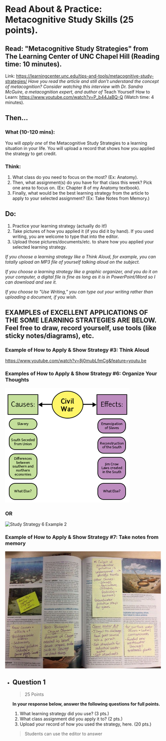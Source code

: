 # Read About & Practice: Metacognitive Study Skills (25 points).

## Read: "Metacognitive Study Strategies" from The Learning Center of UNC Chapel Hill (Reading time: 10 minutes).

Link: <https://learningcenter.unc.edu/tips-and-tools/metacognitive-study-strategies/>
*Have you read the article and still don't understand the concept of metacognition? Consider watching this interview with Dr. Sandra McGuire, a metacognition expert, and author of* Teach Yourself How to Learn: <https://www.youtube.com/watch?v=P_b44JaBQ-Q> (Watch time: 4 minutes).

## Then...

### What (10-120 mins):

You will *apply one* of the Metacognitive Study Strategies to a learning situation in your life. You will upload a record that shows how you applied the strategy to get credit.

### Think:

1. What class do you need to focus on the most? (Ex: Anatomy).
2. Then, what assignment(s) do you have for that class this week? Pick one area to focus on. (Ex: Chapter 8 of my Anatomy textbook).
3. Finally, what would be the best learning strategy from the article to apply to your selected assignment? (Ex: Take Notes from Memory.)

## Do:

1. Practice your learning strategy (actually do it!)
2. Take pictures of how you applied it (if you did it by hand). If you used writing, you are welcome to type that into the editor.
3. Upload those pictures/documents/etc. to share how you applied your selected learning strategy.

*If you choose a learning strategy like a Think Aloud, for example, you can totally upload an MP3 file of yourself talking aloud on the subject.*

*If you choose a learning strategy like a graphic organizer, and you do it on your computer, a digital file is fine as long as it is in PowerPoint/Word so I can download and see it.*

*If you choose to "Use Writing," you can type out your writing rather than uploading a document, if you wish.*

## EXAMPLES of EXCELLENT APPLICATIONS OF THE SOME LEARNING STRATEGIES ARE BELOW. Feel free to draw, record yourself, use tools (like sticky notes/diagrams), etc.

### Example of How to Apply & Show Strategy #3: Think Aloud

<https://www.youtube.com/watch?v=8j0mubLfmCg&feature=youtu.be>

### Examples of How to Apply & Show Strategy #6: Organize Your Thoughts

![Study Strategy 6 Example 1](/Week%20Five%20-%20Study%20Smart\After%20Class\Study%20Strategy%206%20Example%201.png)

### OR

![Study Strategy 6 Example 2](/Week%20Five%20-%20Study%20Smart\After%20Class\Study%20Strategy%206%20Example%202.png)

### Example of How to Apply & Show Strategy #7: Take notes from memory

![Study Strategy 7 Example](/Week%20Five%20-%20Study%20Smart\After%20Class\Study%20Strategy%207%20Example.jpg)

- ## Question 1

    > 25 Points

    **In your response below, answer the following questions for full points.**
    1. What learning strategy did you use? (3 pts.)
    2. What class assignment did you apply it to? (2 pts.)
    3. Upload your record of how you used the strategy, here. (20 pts.)

    > Students can use the editor to answer
